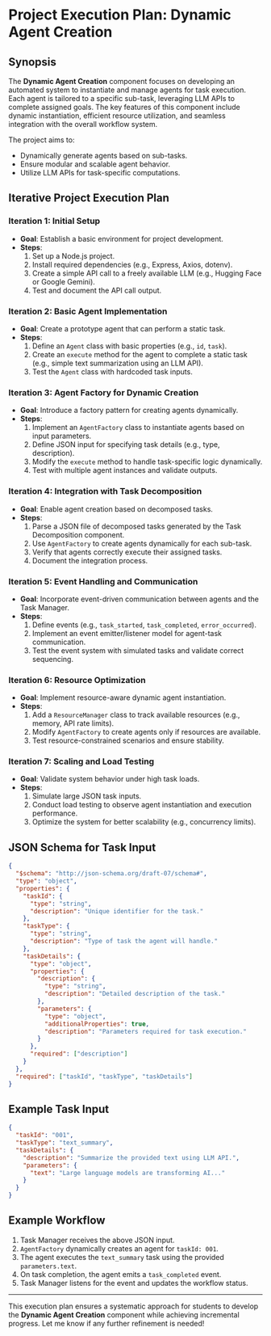 # Project Execution Plan: Dynamic Agent Creation

## Synopsis
The **Dynamic Agent Creation** component focuses on developing an automated system to instantiate and manage agents for task execution. Each agent is tailored to a specific sub-task, leveraging LLM APIs to complete assigned goals. The key features of this component include dynamic instantiation, efficient resource utilization, and seamless integration with the overall workflow system.

The project aims to:
- Dynamically generate agents based on sub-tasks.
- Ensure modular and scalable agent behavior.
- Utilize LLM APIs for task-specific computations.

## Iterative Project Execution Plan
### Iteration 1: Initial Setup
- **Goal**: Establish a basic environment for project development.
- **Steps**:
  1. Set up a Node.js project.
  2. Install required dependencies (e.g., Express, Axios, dotenv).
  3. Create a simple API call to a freely available LLM (e.g., Hugging Face or Google Gemini).
  4. Test and document the API call output.

### Iteration 2: Basic Agent Implementation
- **Goal**: Create a prototype agent that can perform a static task.
- **Steps**:
  1. Define an `Agent` class with basic properties (e.g., `id`, `task`).
  2. Create an `execute` method for the agent to complete a static task (e.g., simple text summarization using an LLM API).
  3. Test the `Agent` class with hardcoded task inputs.

### Iteration 3: Agent Factory for Dynamic Creation
- **Goal**: Introduce a factory pattern for creating agents dynamically.
- **Steps**:
  1. Implement an `AgentFactory` class to instantiate agents based on input parameters.
  2. Define JSON input for specifying task details (e.g., type, description).
  3. Modify the `execute` method to handle task-specific logic dynamically.
  4. Test with multiple agent instances and validate outputs.

### Iteration 4: Integration with Task Decomposition
- **Goal**: Enable agent creation based on decomposed tasks.
- **Steps**:
  1. Parse a JSON file of decomposed tasks generated by the Task Decomposition component.
  2. Use `AgentFactory` to create agents dynamically for each sub-task.
  3. Verify that agents correctly execute their assigned tasks.
  4. Document the integration process.

### Iteration 5: Event Handling and Communication
- **Goal**: Incorporate event-driven communication between agents and the Task Manager.
- **Steps**:
  1. Define events (e.g., `task_started`, `task_completed`, `error_occurred`).
  2. Implement an event emitter/listener model for agent-task communication.
  3. Test the event system with simulated tasks and validate correct sequencing.

### Iteration 6: Resource Optimization
- **Goal**: Implement resource-aware dynamic agent instantiation.
- **Steps**:
  1. Add a `ResourceManager` class to track available resources (e.g., memory, API rate limits).
  2. Modify `AgentFactory` to create agents only if resources are available.
  3. Test resource-constrained scenarios and ensure stability.

### Iteration 7: Scaling and Load Testing
- **Goal**: Validate system behavior under high task loads.
- **Steps**:
  1. Simulate large JSON task inputs.
  2. Conduct load testing to observe agent instantiation and execution performance.
  3. Optimize the system for better scalability (e.g., concurrency limits).

## JSON Schema for Task Input
```json
{
  "$schema": "http://json-schema.org/draft-07/schema#",
  "type": "object",
  "properties": {
    "taskId": {
      "type": "string",
      "description": "Unique identifier for the task."
    },
    "taskType": {
      "type": "string",
      "description": "Type of task the agent will handle."
    },
    "taskDetails": {
      "type": "object",
      "properties": {
        "description": {
          "type": "string",
          "description": "Detailed description of the task."
        },
        "parameters": {
          "type": "object",
          "additionalProperties": true,
          "description": "Parameters required for task execution."
        }
      },
      "required": ["description"]
    }
  },
  "required": ["taskId", "taskType", "taskDetails"]
}
```

## Example Task Input
```json
{
  "taskId": "001",
  "taskType": "text_summary",
  "taskDetails": {
    "description": "Summarize the provided text using LLM API.",
    "parameters": {
      "text": "Large language models are transforming AI..."
    }
  }
}
```

## Example Workflow
1. Task Manager receives the above JSON input.
2. `AgentFactory` dynamically creates an agent for `taskId: 001`.
3. The agent executes the `text_summary` task using the provided `parameters.text`.
4. On task completion, the agent emits a `task_completed` event.
5. Task Manager listens for the event and updates the workflow status.

---

This execution plan ensures a systematic approach for students to develop the **Dynamic Agent Creation** component while achieving incremental progress. Let me know if any further refinement is needed!
